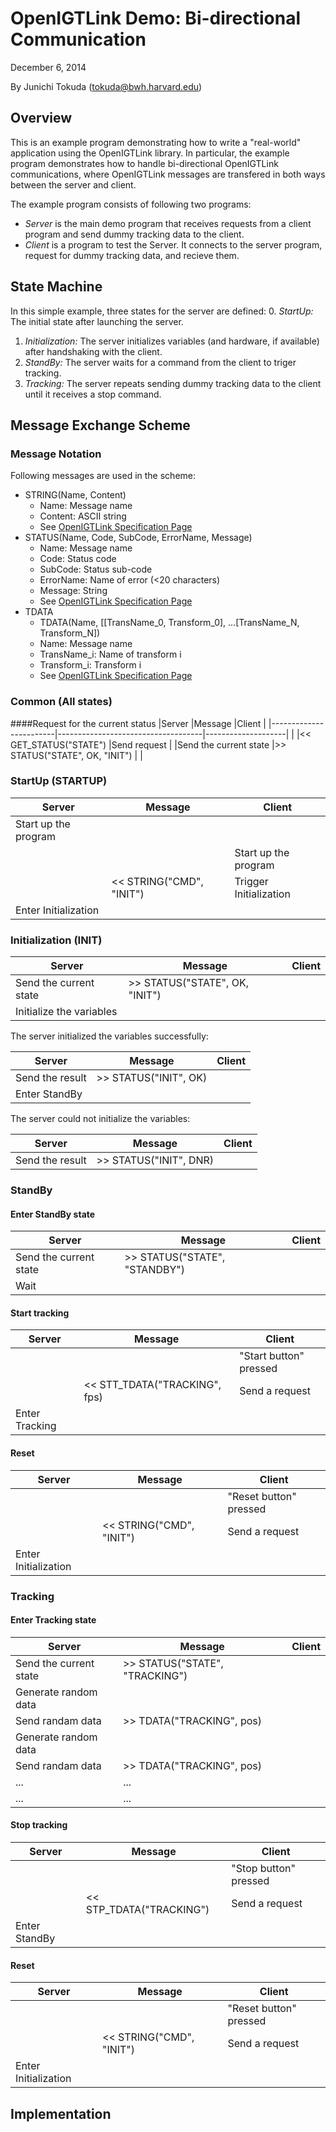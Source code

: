 OpenIGTLink Demo: Bi-directional Communication
==============================================

December 6, 2014

By Junichi Tokuda (tokuda@bwh.harvard.edu)


Overview
--------
This is an example program demonstrating how to write a "real-world"
application using the OpenIGTLink library. In particular, the example
program demonstrates how to handle bi-directional OpenIGTLink
communications, where OpenIGTLink messages are transfered in both ways
between the server and client.

The example program consists of following two programs:
- *Server* is the main demo program that receives requests from a client program
  and send dummy tracking data to the client.
- *Client* is a program to test the Server. It connects to the server program,
  request for dummy tracking data, and recieve them.


State Machine
-------------
In this simple example, three states for the server are defined: 
0. *StartUp:* The initial state after launching the server.
1. *Initialization:* The server initializes variables (and hardware, if available)
  after handshaking with the client.
2. *StandBy:* The server waits for a command from the client to triger tracking.
3. *Tracking:* The server repeats sending dummy tracking data to the client until
  it receives a stop command.


Message Exchange Scheme
-----------------------

### Message Notation
Following messages are used in the scheme:

- STRING(Name, Content)
  - Name: Message name
  - Content: ASCII string
  - See [OpenIGTLink Specification Page](http://openigtlink.org/protocols/v2_string.html)
- STATUS(Name, Code, SubCode, ErrorName, Message)
  - Name: Message name
  - Code: Status code
  - SubCode: Status sub-code
  - ErrorName: Name of error (<20 characters)
  - Message: String
  - See [OpenIGTLink Specification Page](http://openigtlink.org/protocols/v2_status.html)
- TDATA
  - TDATA(Name, [[TransName_0, Transform_0], …[TransName_N, Transform_N])
  - Name: Message name
  - TransName_i: Name of transform i
  - Transform_i: Transform i
  - See [OpenIGTLink Specification Page](http://openigtlink.org/protocols/v2_trackingdata.html)


### Common (All states)

####Request for the current status
|Server                  |Message                             |Client              |
|------------------------|------------------------------------|--------------------|
|                        |<< GET_STATUS("STATE")              |Send request        |
|Send the current state  |>> STATUS("STATE", OK, "INIT")      |                    |


### StartUp (STARTUP)

|Server              |Message                           |Client                |
|--------------------|----------------------------------|----------------------|
|Start up the program|                                  |                      |
|                    |                                  |Start up the program  |
|                    |<< STRING("CMD", "INIT")          |Trigger Initialization|
|Enter Initialization|                                  |                      |



### Initialization (INIT)

|Server                  |Message                             |Client              |
|------------------------|------------------------------------|--------------------|
|Send the current state  |>> STATUS("STATE", OK, "INIT")      |                    |
|Initialize the variables|                                    |                    |


The server initialized the variables successfully:

|Server                  |Message                             |Client              |
|------------------------|------------------------------------|--------------------|
|Send the result         |>> STATUS("INIT", OK)               |                    |
|Enter StandBy           |                                    |                    |


The server could not initialize the variables:

|Server                  |Message                             |Client              |
|------------------------|------------------------------------|--------------------|
|Send the result         |>> STATUS("INIT", DNR)              |                    |



### StandBy
#### Enter StandBy state

|Server                  |Message                       |Client                |
|------------------------|------------------------------|----------------------|
|Send the current state  |>> STATUS("STATE", "STANDBY") |                      |
|Wait                    |                              |                      |


#### Start tracking
|Server                  |Message                       |Client                |
|------------------------|------------------------------|----------------------|
|                        |                              |"Start button" pressed|
|                        |<< STT_TDATA("TRACKING", fps) |Send a request        |
|Enter Tracking          |                              |                      |

#### Reset

|Server               |Message                          |Client                |
|---------------------|---------------------------------|----------------------|
|                     |                                 |"Reset button" pressed|
|                     |<< STRING("CMD", "INIT")         |Send a request        |
|Enter Initialization |                                 |                      |


### Tracking
#### Enter Tracking state
|Server                  |Message                             |Client               |
|------------------------|------------------------------------|---------------------|
|Send the current state  |>> STATUS("STATE", "TRACKING")      |                     |
|Generate random data    |                                    |                     |
|Send randam data        |>> TDATA("TRACKING", pos)           |                     |
|Generate random data    |                                    |                     |
|Send randam data        |>> TDATA("TRACKING", pos)           |                     |
|  ...                   |   ...                              |                     |
|  ...                   |   ...                              |                     |

#### Stop tracking
|Server                  |Message                             |Client               |
|------------------------|------------------------------------|---------------------|
|                        |                                    |"Stop button" pressed|
|                        |<< STP_TDATA("TRACKING")            |Send a request       |
|Enter StandBy           |                                    |                     |

#### Reset
|Server               |Message                          |Client                |
|---------------------|---------------------------------|----------------------|
|                     |                                 |"Reset button" pressed|
|                     |<< STRING("CMD", "INIT")         |Send a request        |
|Enter Initialization |                                 |                      |



Implementation
--------------

